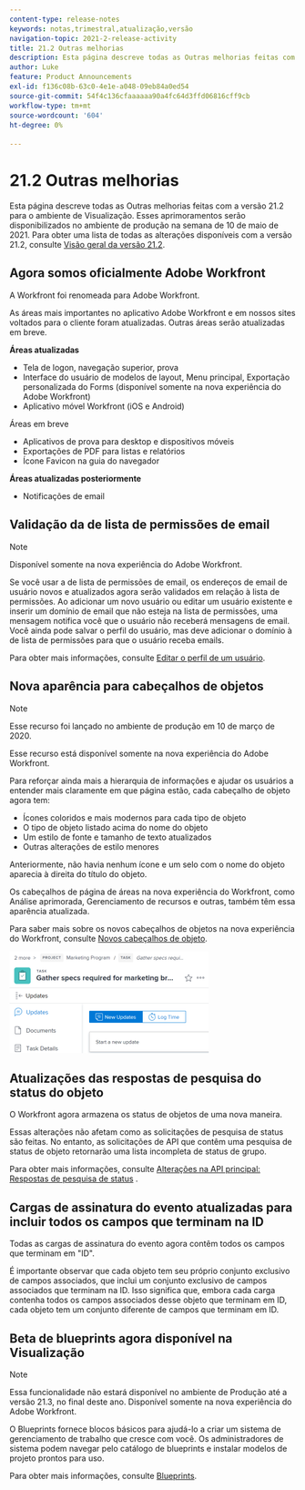 ```yaml
---
content-type: release-notes
keywords: notas,trimestral,atualização,versão
navigation-topic: 2021-2-release-activity
title: 21.2 Outras melhorias
description: Esta página descreve todas as Outras melhorias feitas com a versão 21.2 para o ambiente de Visualização. Esses aprimoramentos serão disponibilizados no ambiente de produção na semana de 10 de maio de 2021. Para obter uma lista de todas as alterações disponíveis com a versão 21.2, consulte Visão geral da versão 21.2.
author: Luke
feature: Product Announcements
exl-id: f136c08b-63c0-4e1e-a048-09eb84a0ed54
source-git-commit: 54f4c136cfaaaaaa90a4fc64d3ffd06816cff9cb
workflow-type: tm+mt
source-wordcount: '604'
ht-degree: 0%

---
```


# 21.2 Outras melhorias

Esta página descreve todas as Outras melhorias feitas com a versão 21.2 para o ambiente de Visualização. Esses aprimoramentos serão disponibilizados no ambiente de produção na semana de 10 de maio de 2021. Para obter uma lista de todas as alterações disponíveis com a versão 21.2, consulte [Visão geral da versão 21.2](../../../product-announcements/product-releases/21.2-release-activity/21-2-release-overview.md).

## Agora somos oficialmente Adobe Workfront

A Workfront foi renomeada para Adobe Workfront.

As áreas mais importantes no aplicativo Adobe Workfront e em nossos sites voltados para o cliente foram atualizadas. Outras áreas serão atualizadas em breve.

**Áreas atualizadas**

* Tela de logon, navegação superior, prova
* Interface do usuário de modelos de layout, Menu principal, Exportação personalizada do Forms (disponível somente na nova experiência do Adobe Workfront)
* Aplicativo móvel Workfront (iOS e Android)

Áreas em breve

* Aplicativos de prova para desktop e dispositivos móveis
* Exportações de PDF para listas e relatórios
* Ícone Favicon na guia do navegador

**Áreas atualizadas posteriormente**

* Notificações de email

## Validação da  de lista de permissões de email

>[!NOTE]
>
>Disponível somente na nova experiência do Adobe Workfront.

Se você usar a  de lista de permissões de email, os endereços de email de usuário novos e atualizados agora serão validados em relação à lista de permissões. Ao adicionar um novo usuário ou editar um usuário existente e inserir um domínio de email que não esteja na lista de permissões, uma mensagem notifica você que o usuário não receberá mensagens de email. Você ainda pode salvar o perfil do usuário, mas deve adicionar o domínio à  de lista de permissões para que o usuário receba emails.

Para obter mais informações, consulte [Editar o perfil de um usuário](../../../administration-and-setup/add-users/create-and-manage-users/edit-a-users-profile.md).

## Nova aparência para cabeçalhos de objetos

>[!NOTE]
>
>Esse recurso foi lançado no ambiente de produção em 10 de março de 2020.
>
>Esse recurso está disponível somente na nova experiência do Adobe Workfront.

Para reforçar ainda mais a hierarquia de informações e ajudar os usuários a entender mais claramente em que página estão, cada cabeçalho de objeto agora tem:

* Ícones coloridos e mais modernos para cada tipo de objeto
* O tipo de objeto listado acima do nome do objeto
* Um estilo de fonte e tamanho de texto atualizados
* Outras alterações de estilo menores

Anteriormente, não havia nenhum ícone e um selo com o nome do objeto aparecia à direita do título do objeto.

Os cabeçalhos de página de áreas na nova experiência do Workfront, como Análise aprimorada, Gerenciamento de recursos e outras, também têm essa aparência atualizada.

Para saber mais sobre os novos cabeçalhos de objetos na nova experiência do Workfront, consulte [Novos cabeçalhos de objeto](../../../workfront-basics/the-new-workfront-experience/new-object-headers.md).

![](assets/product-announcement-object-header-350x179.png)

## Atualizações das respostas de pesquisa do status do objeto

O Workfront agora armazena os status de objetos de uma nova maneira.

Essas alterações não afetam como as solicitações de pesquisa de status são feitas. No entanto, as solicitações de API que contêm uma pesquisa de status de objeto retornarão uma lista incompleta de status de grupo.

Para obter mais informações, consulte [Alterações na API principal: Respostas de pesquisa de status](../../../wf-api/api/api-changes-search.md) .

## Cargas de assinatura do evento atualizadas para incluir todos os campos que terminam na ID

Todas as cargas de assinatura do evento agora contêm todos os campos que terminam em &quot;ID&quot;.

É importante observar que cada objeto tem seu próprio conjunto exclusivo de campos associados, que inclui um conjunto exclusivo de campos associados que terminam na ID. Isso significa que, embora cada carga contenha todos os campos associados desse objeto que terminam em ID, cada objeto tem um conjunto diferente de campos que terminam em ID.

## Beta de blueprints agora disponível na Visualização

>[!NOTE]
>
>Essa funcionalidade não estará disponível no ambiente de Produção até a versão 21.3, no final deste ano. Disponível somente na nova experiência do Adobe Workfront.

O Blueprints fornece blocos básicos para ajudá-lo a criar um sistema de gerenciamento de trabalho que cresce com você. Os administradores de sistema podem navegar pelo catálogo de blueprints e instalar modelos de projeto prontos para uso.

Para obter mais informações, consulte [Blueprints](../../../administration-and-setup/blueprints/blueprints.md).
